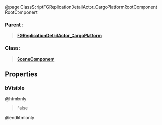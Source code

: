 @page ClassScriptFGReplicationDetailActor_CargoPlatformRootComponent RootComponent
### Parent :
<b><a href="_class_script_f_g_replication_detail_actor__cargo_platform.html"><blockquote>FGReplicationDetailActor_CargoPlatform</blockquote></a></b>
### Class:
<b><a href="_class_script_scene_component.html"><blockquote>SceneComponent</blockquote></a></b>
## Properties
### bVisible
@htmlonly
<blockquote>False</blockquote>
@endhtmlonly

